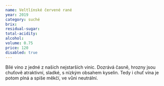 ```yaml
---
name: Veltlínské červené rané
year: 2019
category: suché
brix: 
residual-sugar: 
total-acidity: 
alcohol: 
volume: 0.75
price: 120
disabled: true 
---
```


Bílé víno z jedné z našich nejstarších vinic. Dozrává časně, hrozny jsou chuťově atraktivní, sladké, s nízkým obsahem kyselin. Tedy i chuť vína je potom plná a spíše měkčí, ve vůni neutrální.